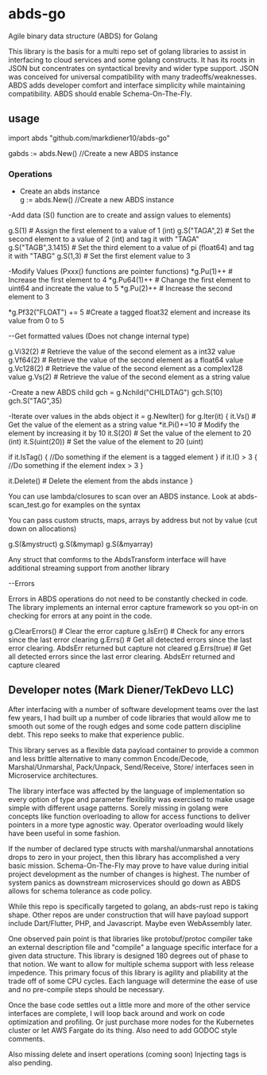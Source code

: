 # abds-go

Agile binary data structure (ABDS) for Golang

This library is the basis for a multi repo set of golang libraries to assist in interfacing to cloud services and some golang constructs.  It has its roots in JSON but concentrates on syntactical brevity and wider type support.  JSON was conceived for universal compatibility with many tradeoffs/weaknesses.  ABDS adds developer comfort and interface simplicity while maintaining compatibility. ABDS should enable Schema-On-The-Fly.

## usage

import abds "github.com/markdiener10/abds-go"

gabds := abds.New() //Create a new ABDS instance

### Operations

- Create an abds instance  
g := abds.New() //Create a new ABDS instance

-Add data (S() function are to create and assign values to elements)

g.S(1)  # Assign the first element to a value of 1 (int)
g.S("TAGA",2)  # Set the second element to a value of 2 (int) and tag it with "TAGA"
g.S("TAGB",3.1415)  # Set the third element to a value of pi (float64) and tag it with "TABG"
g.S(1,3) # Set the first element value to 3

-Modify Values (Pxxx() functions are pointer functions)
*g.Pu(1)++ # Increase the first element to 4
*g.Pu64(1)++ # Change the first element to uint64 and increate the value to 5
*g.Pu(2)++ # Increase the second element to 3 

*g.Pf32("FLOAT") += 5 #Create a tagged float32 element and increase its value from 0 to 5

--Get formatted values (Does not change internal type)

g.Vi32(2) # Retrieve the value of the second element as a int32 value
g.Vf64(2) # Retrieve the value of the second element as a float64 value
g.Vc128(2) # Retrieve the value of the second element as a complex128 value
g.Vs(2) # Retrieve the value of the second element as a string value

-Create a new ABDS child 
gch = g.Nchild("CHILDTAG")
gch.S(10)
gch.S("TAG",35)

-Iterate over values in the abds object
it = g.NewIter()
for g.Iter(it) {
  it.Vs() # Get the value of the element as a string value
  *it.Pi()+=10 # Modify the element by increasing it by 10
  it.S(20) # Set the value of the element to 20 (int)
  it.S(uint(20)) # Set the value of the element to 20 (uint)  

  if it.IsTag() {
    //Do something if the element is a tagged element
  }
  if it.I() > 3 {
    //Do something if the element index > 3
  }

  it.Delete() # Delete the element from the abds instance
}

You can use lambda/closures to scan over an ABDS instance.  Look at
abds-scan_test.go for examples on the syntax

You can pass custom structs, maps, arrays by address but not by value (cut down on allocations)

g.S(&mystruct)
g.S(&mymap)
g.S(&myarray)

Any struct that comforms to the AbdsTransform interface will have additional streaming support from another library

--Errors

Errors in ABDS operations do not need to be constantly checked in code. The library implements
an internal error capture framework so you opt-in on checking for errors at any point in the code.  

g.ClearErrors() # Clear the error capture
g.IsErr() # Check for any errors since the last error clearing
g.Errs() # Get all detected errors since the last error clearing.  AbdsErr returned but capture not cleared
g.Errs(true) # Get all detected errors since the last error clearing.  AbdsErr returned and capture cleared

## Developer notes  (Mark Diener/TekDevo LLC)

After interfacing with a number of software development teams over the last few years, I had built up a number of code libraries that would allow me to smooth out some of the rough edges and some code pattern discipline debt.  This repo seeks to make that experience public.

This library serves as a flexible data payload container to provide a common and less brittle alternative to many common Encode/Decode, Marshal/Unmarshal, Pack/Unpack, Send/Receive, Store/ interfaces seen in Microservice architectures.

The library interface was affected by the language of implementation so every option of type and parameter flexibility was exercised to make usage simple with different usage patterns.  Sorely missing in golang were concepts like function overloading to allow for access functions to deliver pointers in a more type agnostic way.  Operator overloading would likely have been useful in some fashion.

If the number of declared type structs with marshal/unmarshal annotations drops to zero
in your project, then this library has accomplished a very basic mission.  Schema-On-The-Fly may prove to have value during initial project development as the number of changes is highest.  The number of system panics as downstream microservices should go down as ABDS allows for schema tolerance as code policy.

While this repo is specifically targeted to golang, an abds-rust repo is taking shape. Other repos are under construction that will have payload support include Dart/Flutter, PHP, and Javascript.  Maybe even WebAssembly later.

One observed pain point is that libraries like protobuf/protoc compiler take an external description file and "compile" a language specific interface for a given data structure.  This library is designed 180 degrees out of phase to that notion. We want to allow for multiple schema support with less release impedence.  This primary focus of this library is agility and pliability at the trade off of some CPU cycles.  Each language will determine the ease of use and no pre-compile steps should be necessary.

Once the base code settles out a little more and more of the other service interfaces are complete, I will loop back around and work on code optimization and profiling.  Or just purchase more nodes for the Kubernetes cluster or let AWS Fargate do its thing. Also need to add GODOC style comments.

Also missing delete and insert operations (coming soon)
Injecting tags is also pending.